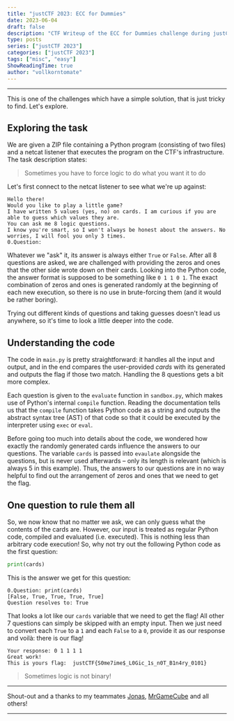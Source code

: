 ```yaml
---
title: "justCTF 2023: ECC for Dummies"
date: 2023-06-04
draft: false
description: "CTF Writeup of the ECC for Dummies challenge during justCTF 2023"
type: posts
series: ["justCTF 2023"]
categories: ["justCTF 2023"]
tags: ["misc", "easy"]
ShowReadingTime: true
author: "vollkorntomate"
---
```

---

This is one of the challenges which have a simple solution, that is just tricky to find. Let's explore.

## Exploring the task

We are given a ZIP file containing a Python program (consisting of two files) and a netcat listener that executes the program on the CTF's infrastructure. The task description states:
> Sometimes you have to force logic to do what you want it to do

Let's first connect to the netcat listener to see what we're up against:

```text
Hello there!
Would you like to play a little game?
I have written 5 values (yes, no) on cards. I am curious if you are able to guess which values they are.
You can ask me 8 logic questions.
I know you're smart, so I won't always be honest about the answers. No worries, I will fool you only 3 times.
0.Question: 
```

Whatever we "ask" it, its answer is always either `True` or `False`. After all 8 questions are asked, we are challenged with providing the zeros and ones that the other side wrote down on their cards. Looking into the Python code, the answer format is supposed to be something like `0 1 1 0 1`. The exact combination of zeros and ones is generated randomly at the beginning of each new execution, so there is no use in brute-forcing them (and it would be rather boring).

Trying out different kinds of questions and taking guesses doesn't lead us anywhere, so it's time to look a little deeper into the code.

## Understanding the code

The code in `main.py` is pretty straightforward: it handles all the input and output, and in the end compares the user-provided *cards* with its generated and outputs the flag if those two match. Handling the 8 questions gets a bit more complex.

Each question is given to the `evaluate` function in `sandbox.py`, which makes use of Python's internal `compile` function. Reading the documentation tells us that the `compile` function takes Python code as a string and outputs the abstract syntax tree (AST) of that code so that it could be executed by the interpreter using `exec` or `eval`.

Before going too much into details about the code, we wondered how exactly the randomly generated cards influence the answers to our questions. The variable `cards` is passed into `evaulate` alongside the questions, but is never used afterwards – only its length is relevant (which is always 5 in this example). Thus, the answers to our questions are in no way helpful to find out the arrangement of zeros and ones that we need to get the flag.

## One question to rule them all

So, we now know that no matter we ask, we can only guess what the contents of the cards are. However, our input is treated as regular Python code, compiled and evaluated (i.e. executed). This is nothing less than arbitrary code execution! So, why not try out the following Python code as the first question:
```py
print(cards)
```

This is the answer we get for this question:
```text
0.Question: print(cards)
[False, True, True, True, True]
Question resolves to: True
```

That looks a lot like our `cards` variable that we need to get the flag! All other 7 questions can simply be skipped with an empty input. Then we just need to convert each `True` to a `1` and each `False` to a `0`, provide it as our response and voilà: there is our flag!

```text
Your response: 0 1 1 1 1 
Great work!
This is yours flag:  justCTF{S0me7ime$_L0Gic_1s_n0T_B1n4ry_0101}
```

> Sometimes logic is not binary!


---
Shout-out and a thanks to my teammates [Jonas](https://github.com/jonas-hoebenreich/), [MrGameCube](https://github.com/mrgamecube) and all others!

---
